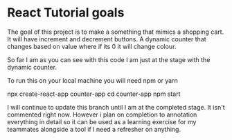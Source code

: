# React Tutorial goals

The goal of this project is to make a something that mimics a shopping cart. It will have increment and decrement buttons. A dynamic counter that changes based on value where if its 0 it will change colour. 

So far I am as you can see with this code I am just at the stage with the dynamic counter.

To run this on your local machine you will need npm or yarn

npx create-react-app counter-app
cd counter-app
npm start

I will continue to update this branch until I am at the completed stage. It isn't commented right now. However i plan on completion to annotation everything in detail so it can be used as a learning exercise for my teammates alongside a tool if I need a refresher on anything. 
